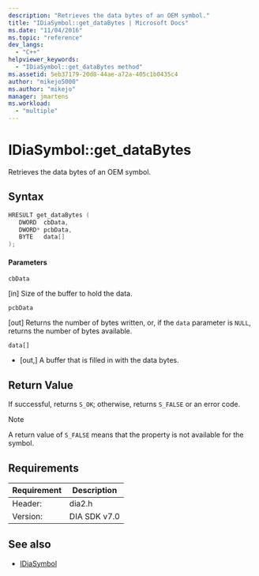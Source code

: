 ```yaml
---
description: "Retrieves the data bytes of an OEM symbol."
title: "IDiaSymbol::get_dataBytes | Microsoft Docs"
ms.date: "11/04/2016"
ms.topic: "reference"
dev_langs:
  - "C++"
helpviewer_keywords:
  - "IDiaSymbol::get_dataBytes method"
ms.assetid: 5eb37179-20d8-44ae-a72a-405c1b0435c4
author: "mikejo5000"
ms.author: "mikejo"
manager: jmartens
ms.workload:
  - "multiple"
---
```

# IDiaSymbol::get_dataBytes
Retrieves the data bytes of an OEM symbol.

## Syntax

```C++
HRESULT get_dataBytes ( 
   DWORD  cbData,
   DWORD* pcbData,
   BYTE   data[]
);
```

#### Parameters
 `cbData`

[in] Size of the buffer to hold the data.

 `pcbData`

[out] Returns the number of bytes written, or, if the `data` parameter is `NULL`, returns the number of bytes available.

 `data[]`
- [out,] A buffer that is filled in with the data bytes.

## Return Value
 If successful, returns `S_OK`; otherwise, returns `S_FALSE` or an error code.

> [!NOTE]
> A return value of `S_FALSE` means that the property is not available for the symbol.

## Requirements

|Requirement|Description|
|-----------------|-----------------|
|Header:|dia2.h|
|Version:|DIA SDK v7.0|

## See also
- [IDiaSymbol](../../debugger/debug-interface-access/idiasymbol.md)
